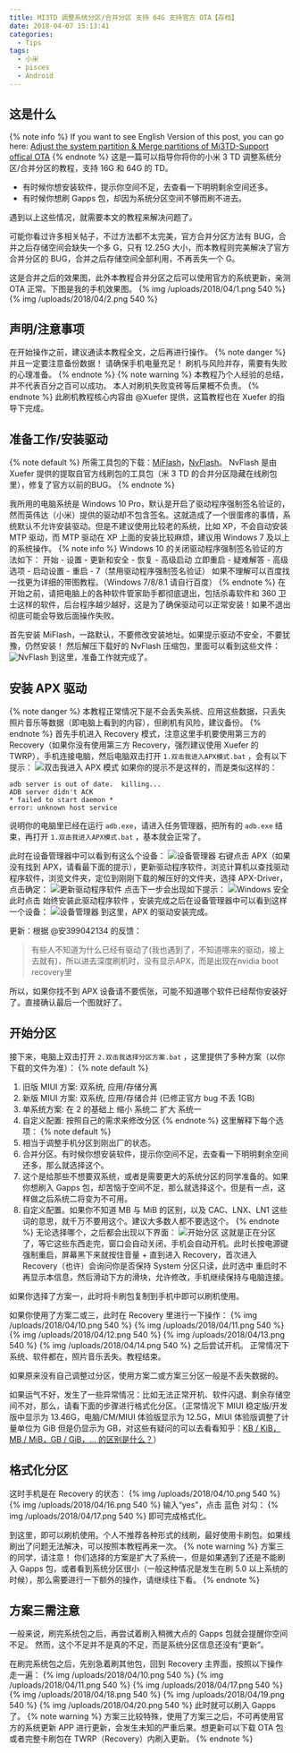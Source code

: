 ```yaml
---
title: MI3TD 调整系统分区/合并分区 支持 64G 支持官方 OTA【存档】
date: 2018-04-07 15:13:41
categories:
  - Tips
tags:
  - 小米
  - pisces
  - Android
---
```


## 这是什么
{% note info %}
If you want to see English Version of this post, you can go here: [Adjust the system partition & Merge partitions of Mi3TD-Support offical OTA](https://en.miui.com/thread-256334-1-1.html "Xiaomi MIUI Official Forum")
{% endnote %}
这是一篇可以指导你将你的小米 3 TD 调整系统分区/合并分区的教程，支持 16G 和 64G 的 TD。

* 有时候你想安装软件，提示你空间不足，去查看一下明明剩余空间还多。
* 有时候你想刷 Gapps 包，却因为系统分区空间不够而刷不进去。

遇到以上这些情况，就需要本文的教程来解决问题了。

可能你看过许多相关帖子，不过方法都不太完美，官方合并分区方法有 BUG，合并之后存储空间会缺失一个多 G，只有 12.25G 大小，而本教程则完美解决了官方合并分区的 BUG，合并之后存储空间全部利用，不再丢失一个 G。<!--more-->

这是合并之后的效果图，此外本教程合并分区之后可以使用官方的系统更新，亲测 OTA 正常。下图是我的手机效果图。
{% img /uploads/2018/04/1.png 540 %}
{% img /uploads/2018/04/2.png 540 %}

## 声明/注意事项
在开始操作之前，建议通读本教程全文，之后再进行操作。
{% note danger %}
并且一定要注意备份数据！
请确保手机电量充足！
刷机与风险并存，需要有失败的心理准备。
{% endnote %}
{% note warning %}
本教程乃个人经验的总结，并不代表百分之百可以成功。
本人对刷机失败变砖等后果概不负责。
{% endnote %}
此刷机教程核心内容由 @Xuefer 提供，这篇教程也在 Xuefer 的指导下完成。

## 准备工作/安装驱动
{% note default %}
所需工具包的下载：[MiFlash](http://bigota.d.miui.com/tools/MiPhone20151028.exe "MiFlash")，[NvFlash](/uploads/2018/05/nvflash-2017-03-03.zip)。
NvFlash 是由 Xuefer 提供的提取自官方线刷包的工具包（米 3 TD 的合并分区隐藏在线刷包里），修复了官方以前的BUG。
{% endnote %}

我所用的电脑系统是 Windows 10 Pro，默认是开启了驱动程序强制签名验证的，然而英伟达（小米）提供的驱动却不包含签名。这就造成了一个很蛋疼的事情，系统默认不允许安装驱动。但是不建议使用比较老的系统，比如 XP，不会自动安装 MTP 驱动，而 MTP 驱动在 XP 上面的安装比较麻烦，建议用 Windows 7 及以上的系统操作。
{% note info %}
Windows 10 的关闭驱动程序强制签名验证的方法如下：
开始 - 设置 - 更新和安全 - 恢复 - 高级启动 立即重启 - 疑难解答 - 高级选项 - 启动设置 - 重启 - 7（禁用驱动程序强制签名验证）
如果不理解可以百度找一找更为详细的带图教程。（Windows 7/8/8.1 请自行百度）
{% endnote %}
在开始之前，请把电脑上的各种软件管家助手都彻底退出，包括杀毒软件和 360 卫士这样的软件，后台程序越少越好，这是为了确保驱动可以正常安装！如果不退出彻底可能会导致后面操作失败。

首先安装 MiFlash，一路默认，不要修改安装地址。如果提示驱动不安全，不要犹豫，仍然安装！
然后解压下载好的 NvFlash 压缩包，里面可以看到这些文件：
![NvFlash](/uploads/2018/04/3.png)
到这里，准备工作就完成了。

## 安装 APX 驱动
{% note danger %}
本教程正常情况下是不会丢失系统、应用这些数据，只丢失照片音乐等数据（即电脑上看到的内容），但刷机有风险，建议备份。
{% endnote %}
首先手机进入 Recovery 模式，注意这里手机要使用第三方的 Recovery（如果你没有使用第三方 Recovery，强烈建议使用 Xuefer 的 TWRP），手机连接电脑，然后电脑双击打开 `1.双击我进入APX模式.bat` ，会有以下提示：
![双击我进入 APX 模式](/uploads/2018/04/4.png)
如果你的提示不是这样的，而是类似这样的：
```
adb server is out of date.  killing...
ADB server didn't ACK
* failed to start daemon *
error: unknown host service
```
说明你的电脑里已经在运行 `adb.exe`，请进入任务管理器，把所有的 `adb.exe` 结束，再打开 `1.双击我进入APX模式.bat` ，基本就会正常了。

此时在设备管理器中可以看到有这么个设备：
![设备管理器](/uploads/2018/04/5.png)
右键点击 APX（如果没有找到 APX，请看最下面的提示），更新驱动程序软件，浏览计算机以查找驱动程序软件，浏览文件夹，定位到刚刚下载的解压好的文件夹，选择 APX-Driver，点击确定：
![更新驱动程序软件](/uploads/2018/04/6.png)
点击下一步会出现如下提示：
![Windows 安全](/uploads/2018/04/7.png)
此时点击 始终安装此驱动程序软件 ，安装完成之后在设备管理器中可以看到这样一个设备：
![设备管理器](/uploads/2018/04/8.png)
到这里，APX 的驱动安装完成。

更新：根据 @安399042134 的反馈：
> 有些人不知道为什么已经有驱动了(我也遇到了，不知道哪来的驱动，接上去就有)，所以进去深度刷机时，没有显示APX，而是出现在nvidia boot recovery里

所以，如果你找不到 APX 设备请不要慌张，可能不知道哪个软件已经帮你安装好了。直接确认最后一个图就好了。

## 开始分区
接下来，电脑上双击打开 `2.双击我选择分区方案.bat` ，这里提供了多种方案（以你下载的文件为准）：
{% note default %}
1. 旧版 MIUI 方案: 双系统, 应用/存储分离
2. 新版 MIUI 方案: 双系统, 应用/存储合并 (已修正官方 bug 不丢 1GB)
3. 单系统方案: 在 2 的基础上 缩小 系统二 扩大 系统一
4. 自定义配置: 按照自己的需求来修改分区
{% endnote %}
这里解释下每个选项：
{% note default %}
1. 相当于调整手机分区到刚出厂的状态。
2. 合并分区。有时候你想安装软件，提示你空间不足，去查看一下明明剩余空间还多，那么就选择这个。
3. 这个是给那些不想要双系统，或者是需要更大的系统分区的同学准备的。如果你想刷入 Gapps 包，却苦恼于空间不足，那么就选择这个。但是有一点，这样做之后系统二将变为不可用。
4. 自定义配置。如果你不知道 MB 与 MiB 的区别，以及 CAC、LNX、LN1 这些词的意思，就千万不要用这个。建议大多数人都不要选这个。
{% endnote %}
无论选择哪个，之后都会出现以下界面：
![开始分区](/uploads/2018/04/9.png)
这就是正在分区了，等它这些东西走完，窗口会自动关闭，手机会自动开机。此时长按电源键强制重启，屏幕黑下来就按住音量 + 直到进入 Recovery，首次进入 Recovery（也许）会询问你是否保持 System 分区只读，此时选中 重启时不再显示本信息，然后滑动下方的滑块，允许修改，手机继续保持与电脑连接。

如果你选择了方案一，此时将卡刷包复制到手机中即可以刷机使用。

如果你使用了方案二或三，此时在 Recovery 里进行一下操作：
{% img /uploads/2018/04/10.png 540 %}
{% img /uploads/2018/04/11.png 540 %}
{% img /uploads/2018/04/12.png 540 %}
{% img /uploads/2018/04/13.png 540 %}
{% img /uploads/2018/04/14.png 540 %}
之后尝试开机。
正常情况下系统、软件都在，照片音乐丢失。教程结束。

如果原来没有自己调整过分区，使用方案二或方案三分区一般是不丢失数据的。

如果运气不好，发生了一些异常情况：比如无法正常开机、软件闪退、剩余存储空间不对，那么，请看下面的步骤进行格式化分区。（正常情况下 MIUI 稳定版/开发版中显示为 13.46G，电脑/CM/MIUI 体验版显示为 12.5G，MIUI 体验版调整了计量单位为 GiB 但是仍显示为 GB，对这些有疑问的可以去看看知乎：[KB / KiB，MB / MiB，GB / GiB，… 的区别是什么？](https://www.zhihu.com/question/24601215 "知乎")）

## 格式化分区
这时手机是在 Recovery 的状态：
{% img /uploads/2018/04/10.png 540 %}
{% img /uploads/2018/04/16.png 540 %}
输入“yes”，点击 蓝色 对勾：
{% img /uploads/2018/04/17.png 540 %}
即可完成格式化。

到这里，即可以刷机使用。个人不推荐各种形式的线刷，最好使用卡刷包。如果线刷出了问题无法解决，可以按照本教程再来一次。
{% note warning %}
方案三的同学，请注意！
你们选择的方案是扩大了系统一，但是如果遇到了还是不能刷入 Gapps 包，或者看到系统分区很小（一般这种情况是发生在刷 5.0 以上系统的时候），那么需要进行一下额外的操作，请继续往下看。
{% endnote %}

## 方案三需注意
一般来说，刷完系统包之后，再尝试着刷入稍微大点的 Gapps 包就会提醒你空间不足。
然而，这个不足并不是真的不足，而是系统分区信息还没有“更新”。

在刷完系统包之后，先别急着刷其他包，回到 Recovery 主界面，按照以下操作走一遍：
{% img /uploads/2018/04/10.png 540 %}
{% img /uploads/2018/04/11.png 540 %}
{% img /uploads/2018/04/17.png 540 %}
{% img /uploads/2018/04/18.png 540 %}
{% img /uploads/2018/04/19.png 540 %}
{% img /uploads/2018/04/20.png 540 %}
此时就可以刷入 Gapps 了。
{% note warning %}
方案三比较特殊，使用了方案三之后，不可再使用官方的系统更新 APP 进行更新，会发生未知的严重后果。想更新可以下载 OTA 包或者完整卡刷包在 TWRP（Recovery）内刷入更新。
{% endnote %}

